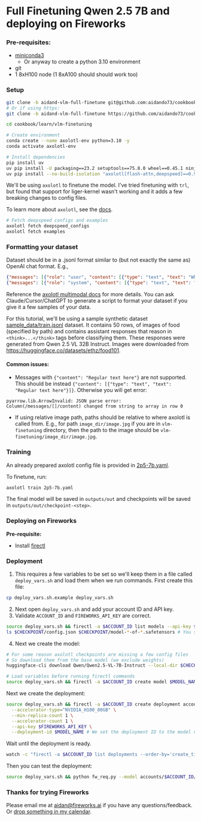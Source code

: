 # Full Finetuning Qwen 2.5 7B and deploying on Fireworks

### Pre-requisites:
- [miniconda3](https://www.anaconda.com/docs/getting-started/miniconda/install)
  - Or anyway to create a python 3.10 environment
- git
- 1 8xH100 node (1 8xA100 should should work too)

### Setup

```bash
git clone -b aidand-vlm-full-finetune git@github.com:aidando73/cookbook.git
# Or if using https:
git clone -b aidand-vlm-full-finetune https://github.com/aidando73/cookbook.git

cd cookbook/learn/vlm-finetuning

# Create environment
conda create --name axolotl-env python=3.10 -y
conda activate axolotl-env

# Install dependencies
pip install uv
uv pip install -U packaging==23.2 setuptools==75.8.0 wheel==0.45.1 ninja==1.11.1.4 requests==2.32.3 "huggingface-hub[cli]==0.31.0" torch==2.5.1
uv pip install --no-build-isolation "axolotl[flash-attn,deepspeed]==0.9.2"
```

We'll be using `axolotl` to finetune the model. I've tried finetuning with `trl`, but found that support for liger-kernel wasn't working and it adds a few breaking changes to config files.

To learn more about `axolotl`, see the [docs](https://docs.axolotl.ai/).

```bash
# Fetch deepspeed configs and examples
axolotl fetch deepspeed_configs 
axolotl fetch examples
```

### Formatting your dataset

Dataset should be in a .jsonl format similar to (but not exactly the same as) OpenAI chat format. E.g.,

```json
{"messages": [{"role": "user", "content": [{"type": "text", "text": "What's in these two images?"}, {"type": "image", "base64": "data:image/jpeg;base64,..."}, {"type": "image", "path": "path/to/image/relative/to/where/command/is/being/executed.jpg"}]}, {"role": "assistant", "content": [{"type": "text", "text": "There are two images of a cat and a dog."}]}]}
{"messages": [{"role": "system", "content": [{"type": "text", "text": "You are a helpful assistant."}]}, {"role": "user", "content": [{"type": "text", "text": "What's in this image?"}, {"type": "image", "url": "https://example.com/cat.jpg"}]}, {"role": "assistant", "content": [{"type": "text", "text": "There is a cat in the image."}]}]}
```

Reference the [axolotl multimodal docs](https://docs.axolotl.ai/docs/multimodal.html#dataset-format) for more details.
You can ask Claude/Cursor/ChatGPT to generate a script to format your dataset if you give it a few samples of your data.

For this tutorial, we'll be using a sample synthetic dataset [sample_data/train.jsonl](sample_data/train.jsonl) dataset. It contains 50 rows, of images of food (specified by path) and contains assistant responses that reason in `<think>...</think>` tags before classifying them. These responses were generated from Qwen 2.5 VL 32B Instruct. Images were downloaded from https://huggingface.co/datasets/ethz/food101.

#### Common issues:

- Messages with `{"content": "Regular text here"}` are not supported. This should be instead `{"content": [{"type": "text", "text": "Regular text here"}]}`. Otherwise you will get error:
```
pyarrow.lib.ArrowInvalid: JSON parse error: Column(/messages/[]/content) changed from string to array in row 0
```
- If using relative image path, paths should be relative to where axolotl is called from. E.g., for path `image_dir/image.jpg` if you are in `vlm-finetuning` directory, then the path to the image should be `vlm-finetuning/image_dir/image.jpg`.

### Training

An already prepared axolotl config file is provided in [2p5-7b.yaml](2p5-7b.yaml).

To finetune, run:

```bash
axolotl train 2p5-7b.yaml
```

The final model will be saved in `outputs/out` and checkpoints will be saved in `outputs/out/checkpoint-<step>`.

### Deploying on Fireworks

**Pre-requisite:**
- Install [firectl](https://docs.fireworks.ai/tools-sdks/firectl/firectl)

### Deployment

1. This requires a few variables to be set so we'll keep them in a file called `deploy_vars.sh` and load them when we run commands. First create this file:

```bash
cp deploy_vars.sh.example deploy_vars.sh
```

2. Next open `deploy_vars.sh` and add your account ID and API key.
3. Validate `ACCOUNT_ID` and `FIREWORKS_API_KEY` are correct.

```bash
source deploy_vars.sh && firectl -a $ACCOUNT_ID list models --api-key $FIREWORKS_API_KEY # You should see either an empty list or all your current models
ls $CHECKPOINT/config.json $CHECKPOINT/model-*-of-*.safetensors # You should see config.json and *.safetensors files
```

4. Next we create the model:

```bash
# For some reason axolotl checkpoints are missing a few config files
# So download them from the base model (we exclude weights)
huggingface-cli download Qwen/Qwen2.5-VL-7B-Instruct --local-dir $CHECKPOINT --exclude "*.safetensors" "model.safetensors.index.json"

# Load variables before running firectl commands
source deploy_vars.sh && firectl -a $ACCOUNT_ID create model $MODEL_NAME $CHECKPOINT --api-key $FIREWORKS_API_KEY
```

Next we create the deployment:

```bash
source deploy_vars.sh && firectl -a $ACCOUNT_ID create deployment accounts/$ACCOUNT_ID/models/$MODEL_NAME \
  --accelerator-type="NVIDIA_H100_80GB" \
  --min-replica-count 1 \
  --accelerator-count 1 \
  --api-key $FIREWORKS_API_KEY \
  --deployment-id $MODEL_NAME # We set the deployment ID to the model name
```

Wait until the deployment is ready.

```bash
watch -c "firectl -a $ACCOUNT_ID list deployments --order-by='create_time desc' --api-key $FIREWORKS_API_KEY"
```

Then you can test the deployment:

```bash
source deploy_vars.sh && python fw_req.py --model accounts/$ACCOUNT_ID/models/$MODEL_NAME#accounts/$ACCOUNT_ID/deployments/$MODEL_NAME --api-key $FIREWORKS_API_KEY
```

### Thanks for trying Fireworks

Please email me at aidan@fireworks.ai if you have any questions/feedback. Or [drop something in my calendar](https://calendar.google.com/calendar/u/0/appointments/schedules/AcZssZ2iKVtCNOXAOLoYRcGh4ppHL_ztUU-osdlrAeR8dyvoZY2V-pMMMu_ozOjvTVeLg65Erkuu0UET).